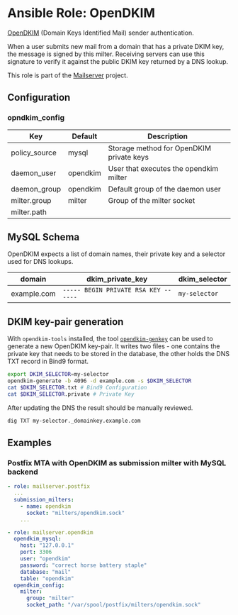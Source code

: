 Ansible Role: OpenDKIM
======================

[OpenDKIM](http://www.opendkim.org/) (Domain Keys Identified Mail) sender authentication.

When a user submits new mail from a domain that has a private DKIM key, the message is signed by this milter. Receiving servers can use this signature to verify it against the public DKIM key returned by a DNS lookup.

This role is part of the [Mailserver](https://github.com/mailserver) project.

Configuration
-------------

### opndkim_config

| Key | Default | Description |
| --- | ------- | ----------- |
| policy_source | mysql | Storage method for OpenDKIM private keys |
| daemon_user | opendkim | User that executes the opendkim milter |
| daemon_group | opendkim | Default group of the daemon user |
| milter.group | milter | Group of the milter socket |
| milter.path | 

MySQL Schema
------------

OpenDKIM expects a list of domain names, their private key and a selector used for DNS lookups.

| domain | dkim_private_key | dkim_selector |
| ------ | ---------------- | ------------- |
| example.com | `----- BEGIN PRIVATE RSA KEY ------` | `my-selector` |

DKIM key-pair generation
------------------------

With `opendkim-tools` installed, the tool [`opendkim-genkey`](http://www.opendkim.org/opendkim-genkey.8.html) can be used to generate a new OpenDKIM key-pair. It writes two files - one contains the private key that needs to be stored in the database, the other holds the DNS TXT record in Bind9 format.

```bash
export DKIM_SELECTOR=my-selector
opendkim-generate -b 4096 -d example.com -s $DKIM_SELECTOR 
cat $DKIM_SELECTOR.txt # Bind9 Configuration
cat $DKIM_SELECTOR.private # Private Key
```

After updating the DNS the result should be manually reviewed.

```bash
dig TXT my-selector._domainkey.example.com
```

Examples
--------

### Postfix MTA with OpenDKIM as submission milter with MySQL backend

```yaml
- role: mailserver.postfix
  ...
  submission_milters:
    - name: opendkim
      socket: "milters/opendkim.sock"
    ...

- role: mailserver.opendkim
  opendkim_mysql:
    host: "127.0.0.1"
    port: 3306
    user: "opendkim"
    password: "correct horse battery staple"
    database: "mail"
    table: "opendkim"
  opendkim_config:
    milter:
      group: "milter"
      socket_path: "/var/spool/postfix/milters/opendkim.sock"
```
